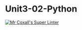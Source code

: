# Unit3-02-Python
[![Mr Coxall's Super Linter](https://github.com/ICS3U-C-Programming-SantiagoH/Unit3-02-Python/workflows/Mr%20Coxall's%20Super%20Linter/badge.svg)](https://github.com/ICS3U-C-Programming-SantiagoH/Unit3-02-Python/actions/)
